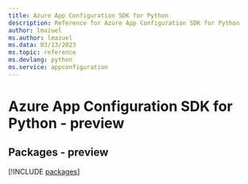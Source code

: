 ```yaml
---
title: Azure App Configuration SDK for Python
description: Reference for Azure App Configuration SDK for Python
author: lmazuel
ms.author: lmazuel
ms.data: 03/13/2023
ms.topic: reference
ms.devlang: python
ms.service: appconfiguration
---
```

# Azure App Configuration SDK for Python - preview
## Packages - preview
[!INCLUDE [packages](app-configuration-index.md)]